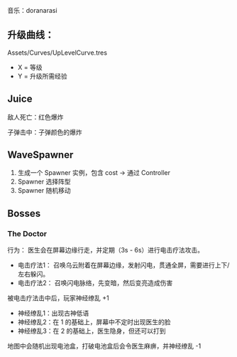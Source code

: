 ﻿音乐：doranarasi

## 升级曲线：
Assets/Curves/UpLevelCurve.tres
- X = 等级
- Y = 升级所需经验

## Juice
敌人死亡：红色爆炸

子弹击中：子弹颜色的爆炸

## WaveSpawner
1. 生成一个 Spawner 实例，包含 cost -> 通过 Controller
2. Spawner 选择阵型
3. Spawner 随机移动


## Bosses
### The Doctor
行为：
医生会在屏幕边缘行走，并定期（3s - 6s）进行电击疗法攻击。
- 电击疗法1：
  召唤乌云附着在屏幕边缘，发射闪电，贯通全屏，需要进行上下/左右躲闪。
- 电击疗法2：
  召唤闪电脉络，先变暗，然后变亮造成伤害

被电击疗法击中后，玩家神经缭乱 +1
- 神经缭乱1：出现古神低语
- 神经缭乱2：在 1 的基础上，屏幕中不定时出现医生的脸
- 神经缭乱3：在 2 的基础上，医生隐身，但还可以打到

地图中会随机出现电池盒，打破电池盒后会令医生麻痹，并神经缭乱 -1